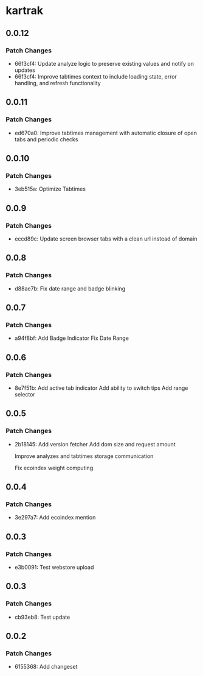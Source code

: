 # kartrak

## 0.0.12

### Patch Changes

- 66f3cf4: Update analyze logic to preserve existing values and notify on updates
- 66f3cf4: Improve tabtimes context to include loading state, error handling, and refresh functionality

## 0.0.11

### Patch Changes

- ed670a0: Improve tabtimes management with automatic closure of open tabs and periodic checks

## 0.0.10

### Patch Changes

- 3eb515a: Optimize Tabtimes

## 0.0.9

### Patch Changes

- eccd89c: Update screen browser tabs with a clean url instead of domain

## 0.0.8

### Patch Changes

- d88ae7b: Fix date range and badge blinking

## 0.0.7

### Patch Changes

- a94f8bf: Add Badge Indicator
  Fix Date Range

## 0.0.6

### Patch Changes

- 8e7f51b: Add active tab indicator
  Add ability to switch tips
  Add range selector

## 0.0.5

### Patch Changes

- 2b18145: Add version fetcher
  Add dom size and request amount

  Improve analyzes and tabtimes storage communication

  Fix ecoindex weight computing

## 0.0.4

### Patch Changes

- 3e297a7: Add ecoindex mention

## 0.0.3

### Patch Changes

- e3b0091: Test webstore upload

## 0.0.3

### Patch Changes

- cb93eb8: Test update

## 0.0.2

### Patch Changes

- 6155368: Add changeset
